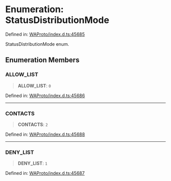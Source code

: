 # Enumeration: StatusDistributionMode

Defined in: [WAProto/index.d.ts:45685](https://github.com/Fokusdotid/Baileys/blob/039f28db78950e3bac7c407f144ea390dcdf207d/WAProto/index.d.ts#L45685)

StatusDistributionMode enum.

## Enumeration Members

### ALLOW\_LIST

> **ALLOW\_LIST**: `0`

Defined in: [WAProto/index.d.ts:45686](https://github.com/Fokusdotid/Baileys/blob/039f28db78950e3bac7c407f144ea390dcdf207d/WAProto/index.d.ts#L45686)

***

### CONTACTS

> **CONTACTS**: `2`

Defined in: [WAProto/index.d.ts:45688](https://github.com/Fokusdotid/Baileys/blob/039f28db78950e3bac7c407f144ea390dcdf207d/WAProto/index.d.ts#L45688)

***

### DENY\_LIST

> **DENY\_LIST**: `1`

Defined in: [WAProto/index.d.ts:45687](https://github.com/Fokusdotid/Baileys/blob/039f28db78950e3bac7c407f144ea390dcdf207d/WAProto/index.d.ts#L45687)
